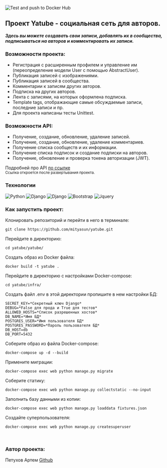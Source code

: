 ![Test and push to Docker Hub](https://github.com/mityasun/yatube/actions/workflows/yatube_workflow.yml/badge.svg)

## Проект Yatube - социальная сеть для авторов.

***Здесь вы можете создавать свои записи, добавлять их в сообщества, подписываться на авторов и комментировать их записи.***

### Возможности проекта:
- Регистрация с расширенным профилем и управление им (переопределение модели User с помощью AbstractUser).
- Публикация записей с изображениями.
- Публикация записей в сообщества.
- Комментарии к записям других авторов.
- Подписка на других авторов.
- Лента с записями, на которых оформлена подписка.
- Template tags, отображающие самые обсуждаемые записи, последние записи и пр.
- Для проекта написаны тесты Unittest.

### Возможности API:
- Получение, создание, обновление, удаление записей.
- Получение, создание, обновление, удаление комментариев.
- Получение списка сообществ и их информации.
- Получение списка подписок и создание подписки на авторов.
- Получение, обновление и проверка токена авторизации (JWT).

Подробней про API [по ссылке](http://localhost/api/v1/redoc/)<br>
<sub>Ссылка откроется после развертывания проекта.</sub>
<br>

### Технологии
![Python](https://img.shields.io/badge/Python-3.9.8-%23254F72?style=for-the-badge&logo=python&logoColor=yellow&labelColor=254f72)
![Django](https://img.shields.io/badge/Django-2.2.28-0C4B33?style=for-the-badge&logo=django&logoColor=white&labelColor=0C4B33)
![Django](https://img.shields.io/badge/Django%20REST-3.12.4-802D2D?style=for-the-badge&logo=django&logoColor=white&labelColor=802D2D)
![Bootstrap](https://img.shields.io/badge/Bootstrap-5.1.3-712CF9?style=for-the-badge&logo=bootstrap&logoColor=white&labelColor=712CF9)
![Jquery](https://img.shields.io/badge/Jquery-3.6.0.min.js-0769AD?style=for-the-badge&logo=jquery&logoColor=white&labelColor=0769AD)

### Как запустить проект:

Клонировать репозиторий и перейти в него в терминале:

```
git clone https://github.com/mityasun/yatube.git
```

Перейдите в директорию:
```
cd yatube/yatube/
```

Cоздать образ из Docker файла:

```
docker build -t yatube .
```

Перейдите в директорию с настройками Docker-compose:

```
cd yatube/infra/
```

Создать файл .env в этой директории пропишите в нем настройки БД:

```
SECRET_KEY=*Секретный ключ Django*
DEBUG=*False для прода и True для тестов*
ALLOWED_HOSTS=*Список разрешенных хостов*
DB_NAME=*Имя БД*
POSTGRES_USER=*Имя пользователя БД*
POSTGRES_PASSWORD=*Пароль пользователя БД*
DB_HOST=db
DB_PORT=5432
```

Соберите образ из файла Docker-compose:
```
docker-compose up -d --build
```

Примените миграции:

```
docker-compose exec web python manage.py migrate
```

Соберите статику:

```
docker-compose exec web python manage.py collectstatic --no-input
```

Заполнить базу данными из копии:

```
docker-compose exec web python manage.py loaddata fixtures.json
```

Создайте суперпользователя:

```
docker-compose exec web python manage.py createsuperuser
```

<br>

### Автор проекта:
Петухов Артем [Github](https://github.com/mityasun)